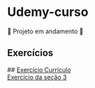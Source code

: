 # Udemy-curso
 
 🚧 Projeto em andamento 🚧
 
<div>
    <h2>Exercícios</h2>
 ##
    <a href="https://jeffersondeab.github.io/Udemy-curso/Se%C3%A7%C3%B5es/Se%C3%A7%C3%A3o__2/curr%C3%ADculo_exerc%C3%ADcio/index.html">Exercício Currículo</a><br>
    <a href="Shttps://jeffersondeab.github.io/Udemy-curso/Se%C3%A7%C3%B5es/Se%C3%A7%C3%A3o__3/exerc%C3%ADcio/exerc%C3%ADcio.html">Exercício da seção 3</a>
</div>

 ##
